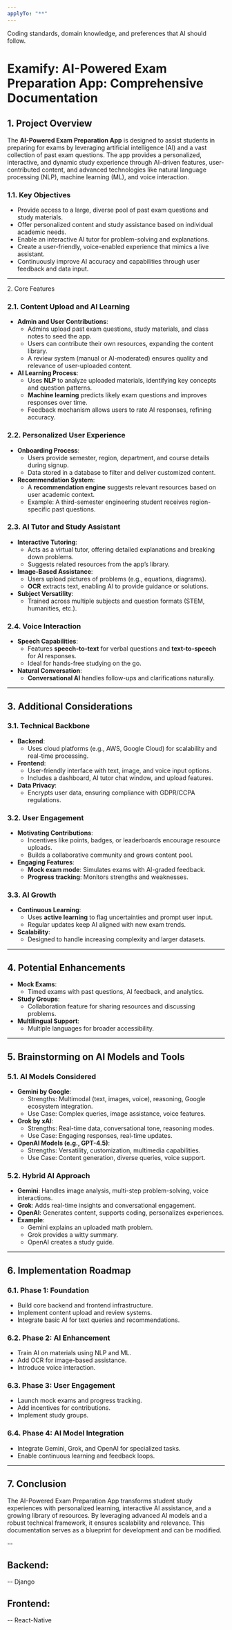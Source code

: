 ```yaml
---
applyTo: "**"
---
```


Coding standards, domain knowledge, and preferences that AI should follow.

# Examify: AI-Powered Exam Preparation App: Comprehensive Documentation

## 1. Project Overview

The **AI-Powered Exam Preparation App** is designed to assist students in preparing for exams by leveraging artificial intelligence (AI) and a vast collection of past exam questions. The app provides a personalized, interactive, and dynamic study experience through AI-driven features, user-contributed content, and advanced technologies like natural language processing (NLP), machine learning (ML), and voice interaction.

### 1.1. Key Objectives

- Provide access to a large, diverse pool of past exam questions and study materials.
- Offer personalized content and study assistance based on individual academic needs.
- Enable an interactive AI tutor for problem-solving and explanations.
- Create a user-friendly, voice-enabled experience that mimics a live assistant.
- Continuously improve AI accuracy and capabilities through user feedback and data input.

---

2\. Core Features

### 2.1. Content Upload and AI Learning

- **Admin and User Contributions**:
  - Admins upload past exam questions, study materials, and class notes to seed the app.
  - Users can contribute their own resources, expanding the content library.
  - A review system (manual or AI-moderated) ensures quality and relevance of user-uploaded content.
- **AI Learning Process**:
  - Uses **NLP** to analyze uploaded materials, identifying key concepts and question patterns.
  - **Machine learning** predicts likely exam questions and improves responses over time.
  - Feedback mechanism allows users to rate AI responses, refining accuracy.

### 2.2. Personalized User Experience

- **Onboarding Process**:
  - Users provide semester, region, department, and course details during signup.
  - Data stored in a database to filter and deliver customized content.
- **Recommendation System**:
  - A **recommendation engine** suggests relevant resources based on user academic context.
  - Example: A third-semester engineering student receives region-specific past questions.

### 2.3. AI Tutor and Study Assistant

- **Interactive Tutoring**:
  - Acts as a virtual tutor, offering detailed explanations and breaking down problems.
  - Suggests related resources from the app’s library.
- **Image-Based Assistance**:
  - Users upload pictures of problems (e.g., equations, diagrams).
  - **OCR** extracts text, enabling AI to provide guidance or solutions.
- **Subject Versatility**:
  - Trained across multiple subjects and question formats (STEM, humanities, etc.).

### 2.4. Voice Interaction

- **Speech Capabilities**:
  - Features **speech-to-text** for verbal questions and **text-to-speech** for AI responses.
  - Ideal for hands-free studying on the go.
- **Natural Conversation**:
  - **Conversational AI** handles follow-ups and clarifications naturally.

---

## 3. Additional Considerations

### 3.1. Technical Backbone

- **Backend**:
  - Uses cloud platforms (e.g., AWS, Google Cloud) for scalability and real-time processing.
- **Frontend**:
  - User-friendly interface with text, image, and voice input options.
  - Includes a dashboard, AI tutor chat window, and upload features.
- **Data Privacy**:
  - Encrypts user data, ensuring compliance with GDPR/CCPA regulations.

### 3.2. User Engagement

- **Motivating Contributions**:
  - Incentives like points, badges, or leaderboards encourage resource uploads.
  - Builds a collaborative community and grows content pool.
- **Engaging Features**:
  - **Mock exam mode**: Simulates exams with AI-graded feedback.
  - **Progress tracking**: Monitors strengths and weaknesses.

### 3.3. AI Growth

- **Continuous Learning**:
  - Uses **active learning** to flag uncertainties and prompt user input.
  - Regular updates keep AI aligned with new exam trends.
- **Scalability**:
  - Designed to handle increasing complexity and larger datasets.

---

## 4. Potential Enhancements

- **Mock Exams**:
  - Timed exams with past questions, AI feedback, and analytics.
- **Study Groups**:
  - Collaboration feature for sharing resources and discussing problems.
- **Multilingual Support**:
  - Multiple languages for broader accessibility.

---

## 5. Brainstorming on AI Models and Tools

### 5.1. AI Models Considered

- **Gemini by Google**:
  - Strengths: Multimodal (text, images, voice), reasoning, Google ecosystem integration.
  - Use Case: Complex queries, image assistance, voice features.
- **Grok by xAI**:
  - Strengths: Real-time data, conversational tone, reasoning modes.
  - Use Case: Engaging responses, real-time updates.
- **OpenAI Models (e.g., GPT-4.5)**:
  - Strengths: Versatility, customization, multimedia capabilities.
  - Use Case: Content generation, diverse queries, voice support.

### 5.2. Hybrid AI Approach

- **Gemini**: Handles image analysis, multi-step problem-solving, voice interactions.
- **Grok**: Adds real-time insights and conversational engagement.
- **OpenAI**: Generates content, supports coding, personalizes experiences.
- **Example**:
  - Gemini explains an uploaded math problem.
  - Grok provides a witty summary.
  - OpenAI creates a study guide.

---

## 6. Implementation Roadmap

### 6.1. Phase 1: Foundation

- Build core backend and frontend infrastructure.
- Implement content upload and review systems.
- Integrate basic AI for text queries and recommendations.

### 6.2. Phase 2: AI Enhancement

- Train AI on materials using NLP and ML.
- Add OCR for image-based assistance.
- Introduce voice interaction.

### 6.3. Phase 3: User Engagement

- Launch mock exams and progress tracking.
- Add incentives for contributions.
- Implement study groups.

### 6.4. Phase 4: AI Model Integration

- Integrate Gemini, Grok, and OpenAI for specialized tasks.
- Enable continuous learning and feedback loops.

---

## 7. Conclusion

The AI-Powered Exam Preparation App transforms student study experiences with personalized learning, interactive AI assistance, and a growing library of resources. By leveraging advanced AI models and a robust technical framework, it ensures scalability and relevance. This documentation serves as a blueprint for development and can be modified.

--

## Backend:

-- Django

## Frontend:

-- React-Native
